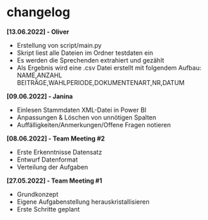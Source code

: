 # changelog

**[13.06.2022] - Oliver**
* Erstellung von script/main.py
* Skript liest alle Dateien im Ordner testdaten ein
* Es werden die Sprechenden extrahiert und gezählt
* Als Ergebnis wird eine .csv Datei erstellt mit folgendem Aufbau: NAME,ANZAHL BEITRÄGE,WAHLPERIODE,DOKUMENTENART,NR,DATUM

**[09.06.2022] - Janina**
* Einlesen Stammdaten XML-Datei in Power BI
* Anpassungen & Löschen von unnötigen Spalten
* Auffälligkeiten/Anmerkungen/Offene Fragen notieren

**[08.06.2022] - Team Meeting #2**
* Erste Erkenntnisse Datensatz
* Entwurf Datenformat
* Verteilung der Aufgaben

**[27.05.2022] - Team Meeting #1**
* Grundkonzept
* Eigene Aufgabenstellung herauskristallisieren
* Erste Schritte geplant
